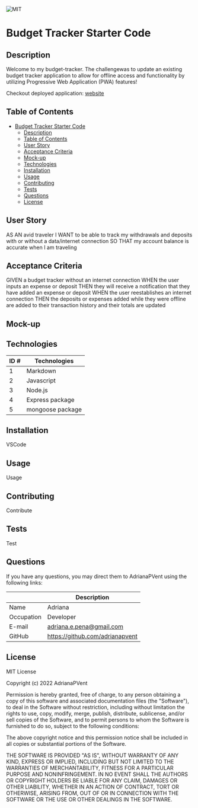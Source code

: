 ![MIT](https://img.shields.io/badge/License-MIT-blue)

# Budget Tracker Starter Code

## Description

Welcome to my budget-tracker. The challengewas to update an existing budget tracker application to allow for offline access and functionality by utilizing Progressive Web Application (PWA) features!

Checkout deployed application: [website](https://adrianapvent.github.io/budget-tracker/)


## Table of Contents

- [Budget Tracker Starter Code](#budget-tracker-starter-code)
  - [Description](#description)
  - [Table of Contents](#table-of-contents)
  - [User Story](#user-story)
  - [Acceptance Criteria](#acceptance-criteria)
  - [Mock-up](#mock-up)
  - [Technologies](#technologies)
  - [Installation](#installation)
  - [Usage](#usage)
  - [Contributing](#contributing)
  - [Tests](#tests)
  - [Questions](#questions)
  - [License](#license)

## User Story

AS AN avid traveler
I WANT to be able to track my withdrawals and deposits with or without a data/internet connection
SO THAT my account balance is accurate when I am traveling 


## Acceptance Criteria

GIVEN a budget tracker without an internet connection
WHEN the user inputs an expense or deposit
THEN they will receive a notification that they have added an expense or deposit
WHEN the user reestablishes an internet connection
THEN the deposits or expenses added while they were offline are added to their transaction history and their totals are updated



## Mock-up




## Technologies
| ID # | Technologies |
| --- | --- |
| 1 | Markdown |
| 2 | Javascript |
| 3 | Node.js |
| 4 | Express package |
| 5 | mongoose package |


## Installation

VSCode

## Usage

Usage

## Contributing

Contribute

## Tests

Test

## Questions

If you have any questions, you may direct them to AdrianaPVent using the following links:

| | Description |
| --- | --- |
| Name | Adriana |
| Occupation | Developer |
| E-mail | <adriana.e.pena@gmail.com> |
| GitHub | <https://github.com/adrianapvent> |

## License

MIT License

Copyright (c) 2022 AdrianaPVent

Permission is hereby granted, free of charge, to any person obtaining a copy
of this software and associated documentation files (the "Software"), to deal
in the Software without restriction, including without limitation the rights
to use, copy, modify, merge, publish, distribute, sublicense, and/or sell
copies of the Software, and to permit persons to whom the Software is
furnished to do so, subject to the following conditions:

The above copyright notice and this permission notice shall be included in all
copies or substantial portions of the Software.

THE SOFTWARE IS PROVIDED "AS IS", WITHOUT WARRANTY OF ANY KIND, EXPRESS OR
IMPLIED, INCLUDING BUT NOT LIMITED TO THE WARRANTIES OF MERCHANTABILITY,
FITNESS FOR A PARTICULAR PURPOSE AND NONINFRINGEMENT. IN NO EVENT SHALL THE
AUTHORS OR COPYRIGHT HOLDERS BE LIABLE FOR ANY CLAIM, DAMAGES OR OTHER
LIABILITY, WHETHER IN AN ACTION OF CONTRACT, TORT OR OTHERWISE, ARISING FROM,
OUT OF OR IN CONNECTION WITH THE SOFTWARE OR THE USE OR OTHER DEALINGS IN THE
SOFTWARE.
